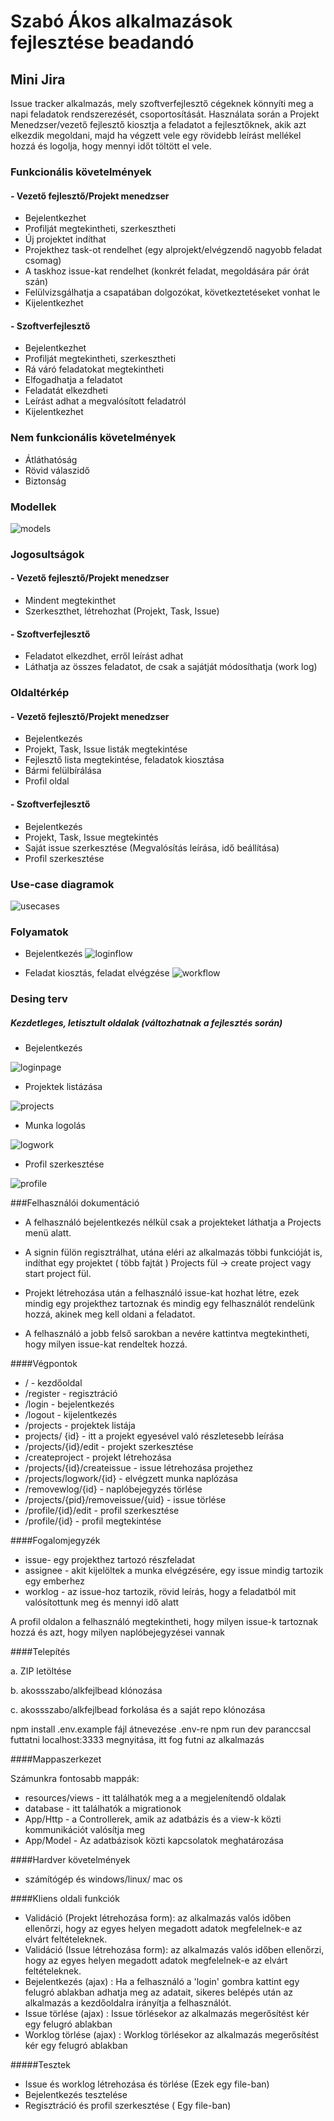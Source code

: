 # Szabó Ákos alkalmazások fejlesztése beadandó

## Mini Jira
Issue tracker alkalmazás, mely szoftverfejlesztő cégeknek könnyíti meg a napi feladatok rendszerezését, csoportosítását. Használata során a Projekt Menedzser/vezető fejlesztő kiosztja a feladatot a fejlesztőknek, akik azt elkezdik megoldani, majd ha végzett vele egy rövidebb leírást mellékel hozzá és logolja, hogy mennyi időt töltött el vele.

### Funkcionális követelmények
#### - Vezető fejlesztő/Projekt menedzser

* Bejelentkezhet
* Profilját megtekintheti, szerkesztheti
* Új projektet indíthat
* Projekthez task-ot rendelhet (egy alprojekt/elvégzendő nagyobb feladat csomag)
* A taskhoz issue-kat rendelhet (konkrét feladat, megoldására pár órát szán)
* Felülvizsgálhatja a csapatában dolgozókat, következtetéseket vonhat le
* Kijelentkezhet

#### - Szoftverfejlesztő

* Bejelentkezhet
* Profilját megtekintheti, szerkesztheti
* Rá váró feladatokat megtekintheti
* Elfogadhatja a feladatot
* Feladatát elkezdheti
* Leírást adhat a megvalósított feladatról
* Kijelentkezhet

### Nem funkcionális követelmények

* Átláthatóság
* Rövid válaszidő
* Biztonság


### Modellek

![models](models.jpg)

### Jogosultságok
#### - Vezető fejlesztő/Projekt menedzser

* Mindent megtekinthet 
* Szerkeszthet, létrehozhat (Projekt, Task, Issue)

#### - Szoftverfejlesztő

* Feladatot elkezdhet, erről leírást adhat
* Láthatja az összes feladatot, de csak a sajátját módosíthatja (work log) 

### Oldaltérkép 
#### - Vezető fejlesztő/Projekt menedzser

* Bejelentkezés
* Projekt, Task, Issue listák megtekintése
* Fejlesztő lista megtekintése, feladatok kiosztása
* Bármi felülbírálása
* Profil oldal

#### - Szoftverfejlesztő

* Bejelentkezés
* Projekt, Task, Issue megtekintés
* Saját issue szerkesztése (Megvalósítás leírása, idő beállítása) 
* Profil szerkesztése

### Use-case diagramok
![usecases](usecases.jpg)

### Folyamatok
* Bejelentkezés
![loginflow](loginflow.jpg)

* Feladat kiosztás, feladat elvégzése
![workflow](workflow.jpg)

### Desing terv
##### Kezdetleges, letisztult oldalak (változhatnak a fejlesztés során)
* Bejelentkezés

![loginpage](loginPage.JPG)

* Projektek listázása

![projects](projects.JPG)

* Munka logolás

![logwork](issueworklog.JPG)

* Profil szerkesztése

![profile](profile.jpg)

###Felhasználói dokumentáció

* A felhasználó bejelentkezés nélkül csak a projekteket láthatja a Projects menü alatt. 

* A signin fülön regisztrálhat, utána eléri az alkalmazás többi funkcióját is, indíthat egy projektet ( több fajtát ) 
  Projects fül -> create project vagy start project fül. 
  
* Projekt létrehozása után a felhasználó issue-kat hozhat létre, ezek mindig egy projekthez tartoznak és mindig egy felhasználót rendelünk hozzá, akinek meg kell oldani a feladatot. 

* A felhasználó a jobb felső sarokban a nevére kattintva megtekintheti, hogy milyen issue-kat rendeltek hozzá.

####Végpontok

* / - kezdőoldal
* /register - regisztráció
* /login - bejelentkezés
* /logout - kijelentkezés
* /projects - projektek listája
* projects/ {id} - itt a projekt egyesével való részletesebb leírása
* /projects/{id}/edit - projekt szerkesztése
* /createproject - projekt létrehozása
* /projects/{id}/createissue - issue létrehozása projethez
* /projects/logwork/{id} - elvégzett munka naplózása
* /removewlog/{id} - naplóbejegyzés törlése 
* /projects/{pid}/removeissue/{uid} - issue törlése
* /profile/{id}/edit - profil szerkesztése
* /profile/{id} - profil megtekintése


####Fogalomjegyzék 

* issue- egy projekthez tartozó részfeladat
* assignee - akit kijelöltek a munka elvégzésére, egy issue mindig tartozik egy emberhez
* worklog - az issue-hoz tartozik, rövid leírás, hogy a feladatból mit valósítottunk meg és mennyi idő alatt

A profil oldalon a felhasználó megtekintheti, hogy milyen issue-k tartoznak hozzá és azt, hogy milyen naplóbejegyzései vannak

####Telepítés 

a. ZIP letöltése

b. akossszabo/alkfejlbead klónozása

c. akossszabo/alkfejlbead forkolása és a saját repo klónozása

npm install
.env.example fájl átnevezése .env-re
npm run dev paranccsal futtatni
localhost:3333 megnyitása, itt fog futni az alkalmazás

####Mappaszerkezet

Számunkra fontosabb mappák: 

* resources/views - itt találhatók meg a a megjelenítendő oldalak
* database - itt találhatók a migrationok
* App/Http - a Controllerek, amik az adatbázis és a view-k közti kommunikációt valósítja meg
* App/Model - Az adatbázisok közti kapcsolatok meghatározása

####Hardver követelmények

* számítógép és windows/linux/ mac os

####Kliens oldali funkciók

* Validáció (Projekt létrehozása form): az alkalmazás valós időben ellenőrzi, hogy az egyes helyen megadott adatok megfelelnek-e az elvárt feltételeknek.
* Validáció (Issue létrehozása form): az alkalmazás valós időben ellenőrzi, hogy az egyes helyen megadott adatok megfelelnek-e az elvárt feltételeknek.
* Bejelentkezés (ajax) : Ha a felhasználó a 'login' gombra kattint egy felugró ablakban adhatja meg az adatait, sikeres belépés után az alkalmazás a kezdőoldalra irányítja a felhasználót. 
* Issue törlése (ajax) : Issue törlésekor az alkalmazás megerősítést kér egy felugró ablakban
* Worklog törlése (ajax) : Worklog törlésekor az alkalmazás megerősítést kér egy felugró ablakban


#####Tesztek

* Issue és worklog létrehozása és törlése (Ezek egy file-ban) 
* Bejelentkezés tesztelése
* Regisztráció és profil szerkesztése ( Egy file-ban) 
